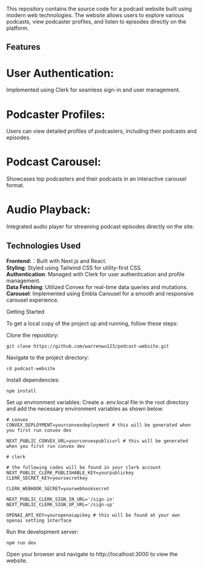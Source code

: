 This repository contains the source code for a podcast website built using modern web technologies. The website allows users to explore various podcasts, view podcaster profiles, and listen to episodes directly on the platform.

## Features
# User Authentication: 
Implemented using Clerk for seamless sign-in and user management.
# Podcaster Profiles: 
Users can view detailed profiles of podcasters, including their podcasts and episodes.
# Podcast Carousel: 
Showcases top podcasters and their podcasts in an interactive carousel format.
# Audio Playback: 
Integrated audio player for streaming podcast episodes directly on the site.

## Technologies Used
**Frontend:**：Built with Next.js and React.  
**Styling**: Styled using Tailwind CSS for utility-first CSS.  
**Authentication**: Managed with Clerk for user authentication and profile management.  
**Data Fetching**: Utilized Convex for real-time data queries and mutations.  
**Carousel**: Implemented using Embla Carousel for a smooth and responsive carousel experience.  

Getting Started

To get a local copy of the project up and running, follow these steps:

Clone the repository:

```
git clone https://github.com/warrenwu123/podcast-website.git
```

Navigate to the project directory:
```
cd podcast-website
```
Install dependencies:
```
npm install
```

Set up environment variables:
Create a .env.local file in the root directory and add the necessary environment variables as shown below.

```
# convex
CONVEX_DEPLOYMENT=yourconvexdeployment # this will be generated when you first run convex dev

NEXT_PUBLIC_CONVEX_URL=yourconvexpublicurl # this will be generated when you first run convex dev

# clerk

# the following codes will be found in your clerk account
NEXT_PUBLIC_CLERK_PUBLISHABLE_KEY=yourpublickey
CLERK_SECRET_KEY=yoursecretkey

CLERK_WEBHOOK_SECRET=yourwebhooksecret

NEXT_PUBLIC_CLERK_SIGN_IN_URL='/sign-in'
NEXT_PUBLIC_CLERK_SIGN_UP_URL='/sign-up'

OPENAI_API_KEY=youropenaiapikey # this will be found at your own openai setting interface

```

Run the development server:
```
npm run dev
```
Open your browser and navigate to http://localhost:3000 to view the website.
